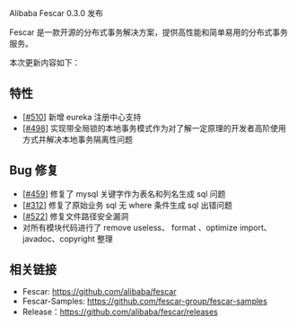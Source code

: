 Alibaba Fescar 0.3.0 发布

Fescar 是一款开源的分布式事务解决方案，提供高性能和简单易用的分布式事务服务。

本次更新内容如下：

## 特性

- [[#510](https://github.com/alibaba/fescar/pull/510)] 新增 eureka 注册中心支持
- [[#498](https://github.com/alibaba/fescar/pull/498)] 实现带全局锁的本地事务模式作为对了解一定原理的开发者高阶使用方式并解决本地事务隔离性问题   

## Bug 修复

- [[#459](https://github.com/alibaba/fescar/issues/459)] 修复了 mysql 关键字作为表名和列名生成 sql 问题
- [[#312](https://github.com/alibaba/fescar/issues/312)] 修复了原始业务 sql 无 where 条件生成 sql 出错问题   
- [[#522](https://github.com/alibaba/fescar/issues/522)] 修复文件路径安全漏洞
- 对所有模块代码进行了 remove useless、 format 、optimize import、javadoc、copyright 整理



## 相关链接
- Fescar: https://github.com/alibaba/fescar   
- Fescar-Samples: https://github.com/fescar-group/fescar-samples   
- Release：https://github.com/alibaba/fescar/releases

